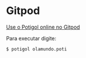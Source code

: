 # Gitpod

[Use o Potigol online no Gitpod](https://gitpod.io/#https://gihub.com/potigol/gitpod)

Para executar digite:

<code>$ potigol olamundo.poti</code>
